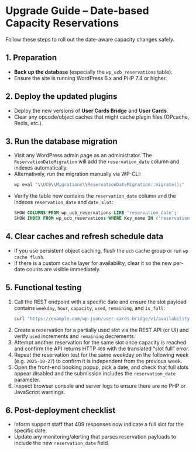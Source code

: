 # Upgrade Guide – Date-based Capacity Reservations

Follow these steps to roll out the date-aware capacity changes safely.

## 1. Preparation
- **Back up the database** (especially the `wp_ucb_reservations` table).
- Ensure the site is running WordPress 6.x and PHP 7.4 or higher.

## 2. Deploy the updated plugins
- Deploy the new versions of **User Cards Bridge** and **User Cards**.
- Clear any opcode/object caches that might cache plugin files (OPcache, Redis, etc.).

## 3. Run the database migration
- Visit any WordPress admin page as an administrator. The `ReservationDateMigration` will add the `reservation_date` column and indexes automatically.
- Alternatively, run the migration manually via WP-CLI:
  ```bash
  wp eval "\\UCB\\Migrations\\ReservationDateMigration::migrate();"
  ```
- Verify the table now contains the `reservation_date` column and the indexes `reservation_date` and `date_slot`:
  ```sql
  SHOW COLUMNS FROM wp_ucb_reservations LIKE 'reservation_date';
  SHOW INDEX FROM wp_ucb_reservations WHERE Key_name IN ('reservation_date','date_slot');
  ```

## 4. Clear caches and refresh schedule data
- If you use persistent object caching, flush the `ucb` cache group or run `wp cache flush`.
- If there is a custom cache layer for availability, clear it so the new per-date counts are visible immediately.

## 5. Functional testing
1. Call the REST endpoint with a specific date and ensure the slot payload contains `weekday`, `hour`, `capacity`, `used`, `remaining`, and `is_full`:
   ```bash
   curl "https://example.com/wp-json/user-cards-bridge/v1/availability/123?date=2025-10-20"
   ```
2. Create a reservation for a partially used slot via the REST API (or UI) and verify `used` increments and `remaining` decrements.
3. Attempt another reservation for the same slot once capacity is reached and confirm the API returns HTTP `409` with the translated “slot full” error.
4. Repeat the reservation test for the same weekday on the following week (e.g. `2025-10-27`) to confirm it is independent from the previous week.
5. Open the front-end booking popup, pick a date, and check that full slots appear disabled and the submission includes the `reservation_date` parameter.
6. Inspect browser console and server logs to ensure there are no PHP or JavaScript warnings.

## 6. Post-deployment checklist
- Inform support staff that 409 responses now indicate a full slot for the specific date.
- Update any monitoring/alerting that parses reservation payloads to include the new `reservation_date` field.
